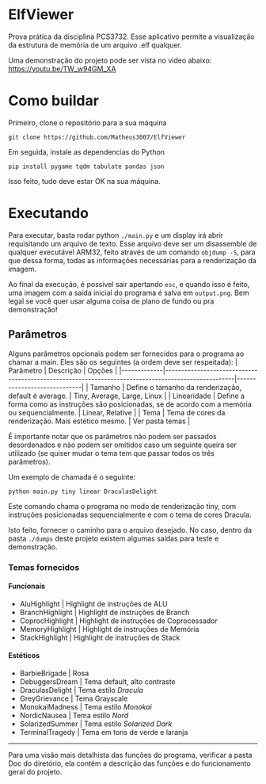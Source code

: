 # ElfViewer
Prova prática da disciplina PCS3732. Esse aplicativo permite a visualização da estrutura de memória de um arquivo .elf qualquer.

Uma demonstração do projeto pode ser vista no video abaixo:
https://youtu.be/TW_w94GM_XA

# Como buildar
Primeiro, clone o repositório para a sua máquina
```
git clone https://github.com/Matheus3007/ElfViewer
```
Em seguida, instale as dependencias do Python
```
pip install pygame tqdm tabulate pandas json 
```
Isso feito, tudo deve estar OK na sua máquina.

# Executando
Para executar, basta rodar python `./main.py` e um display irá abrir requisitando um arquivo de texto. Esse arquivo deve ser um disassemble de qualquer executável ARM32, feito através de um comando `objdump -S`, para que dessa forma, todas as informações necessárias para a renderização da imagem.

Ao final da execução, é possível sair apertando `esc`, e quando isso é feito, uma imagem com a saída inicial do programa é salva em `output.png`. Bem legal se você quer usar alguma coisa de plano de fundo ou pra demonstração!
## Parâmetros
Alguns parâmetros opcionais podem ser fornecidos para o programa ao chamar a main. Eles são os seguintes (a ordem deve ser respeitada):
| Parâmetro   | Descrição                                                                                          | Opções                      |
|-------------|----------------------------------------------------------------------------------------------------|-----------------------------|
| Tamanho     | Define o tamanho da renderização, default é average.                                               | Tiny, Average, Large, Linux |
| Linearidade | Define a forma como as instruções são posicionadas, se de acordo com a memória ou sequencialmente. | Linear, Relative            |
| Tema        | Tema de cores da renderização. Mais estético mesmo.                                                | Ver pasta temas             |

É importante notar que os parâmetros não podem ser passados desordenados e não podem ser omitidos caso um seguinte queira ser utilizado (se quiser mudar o tema tem que passar todos os três parâmetros).

Um exemplo de chamada é o seguinte:
```
python main.py tiny linear DraculasDelight
```
Este comando chama o programa no modo de renderização tiny, com instruções posicionadas sequencialmente e com o tema de cores Dracula.

Isto feito, fornecer o caminho para o arquivo desejado. No caso, dentro da pasta `./dumps` deste projeto existem algumas saídas para teste e demonstração.

### Temas fornecidos
#### Funcionais
- AluHighlight | Highlight de instruções de ALU
- BranchHighlight | Highlight de instruções de Branch
- CoprocHighlight | Highlight de instruções de Coprocessador
- MemoryHighlight | Highlight de instruções de Memória
- StackHighlight | Highlight de instruções de Stack

#### Estéticos
- BarbieBrigade | Rosa
- DebuggersDream | Tema default, alto contraste
- DraculasDelight | Tema estilo *Dracula*
- GreyGrievance | Tema Grayscale
- MonokaiMadness | Tema estilo *Monokai* 
- NordicNausea | Tema estilo *Nord*
- SolarizedSummer | Tema estilo *Solarized Dark*
- TerminalTragedy | Tema em tons de verde e laranja

***
Para uma visão mais detalhista das funções do programa, verificar a pasta Doc do diretório, ela contém a descrição das funções e do funcionamento geral do projeto.